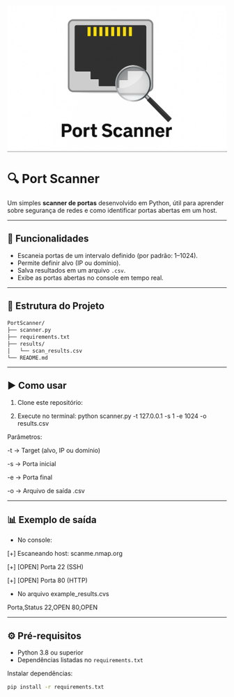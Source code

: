 
<div style="text-align: center;">
  <img src="assets/port-scanner.png" alt="Logo" width="1200"/>
</div>


# 🔍 Port Scanner

Um simples **scanner de portas** desenvolvido em Python, útil para aprender sobre segurança de redes e como identificar portas abertas em um host.

---

## 🚀 Funcionalidades
- Escaneia portas de um intervalo definido (por padrão: 1–1024).  
- Permite definir alvo (IP ou domínio).  
- Salva resultados em um arquivo `.csv`.  
- Exibe as portas abertas no console em tempo real.

---

## 📂 Estrutura do Projeto

```
PortScanner/
├── scanner.py
├── requirements.txt
├── results/
│   └── scan_results.csv
└── README.md
```

---

## ▶️ Como usar 
1. Clone este repositório:

2. Execute no terminal: 
 python scanner.py -t 127.0.0.1 -s 1 -e 1024 -o results.csv

 Parâmetros:

-t → Target (alvo, IP ou domínio)

-s → Porta inicial

-e → Porta final

-o → Arquivo de saída .csv

---

## 📊 Exemplo de saída
- No console:

[+] Escaneando host: scanme.nmap.org

[+] [OPEN] Porta 22 (SSH)

[+] [OPEN] Porta 80 (HTTP)

- No arquivo example_results.cvs

Porta,Status
22,OPEN
80,OPEN

---

## ⚙️ Pré-requisitos  
- Python 3.8 ou superior  
- Dependências listadas no `requirements.txt`  

Instalar dependências:

```bash
pip install -r requirements.txt
```






